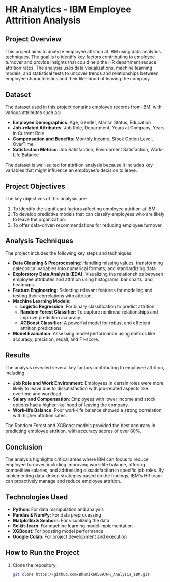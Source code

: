 # HR Analytics - IBM Employee Attrition Analysis

## Project Overview

This project aims to analyze employee attrition at IBM using data analytics techniques. The goal is to identify key factors contributing to employee turnover and provide insights that could help the HR department reduce attrition rates. The analysis uses data visualizations, machine learning models, and statistical tests to uncover trends and relationships between employee characteristics and their likelihood of leaving the company.

## Dataset

The dataset used in this project contains employee records from IBM, with various attributes such as:
- **Employee Demographics**: Age, Gender, Marital Status, Education
- **Job-related Attributes**: Job Role, Department, Years at Company, Years in Current Role
- **Compensation and Benefits**: Monthly Income, Stock Option Level, OverTime
- **Satisfaction Metrics**: Job Satisfaction, Environment Satisfaction, Work-Life Balance

The dataset is well-suited for attrition analysis because it includes key variables that might influence an employee's decision to leave.

## Project Objectives

The key objectives of this analysis are:
1. To identify the significant factors affecting employee attrition at IBM.
2. To develop predictive models that can classify employees who are likely to leave the organization.
3. To offer data-driven recommendations for reducing employee turnover.

## Analysis Techniques

The project includes the following key steps and techniques:
- **Data Cleaning & Preprocessing**: Handling missing values, transforming categorical variables into numerical formats, and standardizing data.
- **Exploratory Data Analysis (EDA)**: Visualizing the relationships between employee attributes and attrition using histograms, bar charts, and heatmaps.
- **Feature Engineering**: Selecting relevant features for modeling and testing their correlations with attrition.
- **Machine Learning Models**:
  - **Logistic Regression**: For binary classification to predict attrition.
  - **Random Forest Classifier**: To capture nonlinear relationships and improve prediction accuracy.
  - **XGBoost Classifier**: A powerful model for robust and efficient attrition predictions.
- **Model Evaluation**: Assessing model performance using metrics like accuracy, precision, recall, and F1-score.

## Results

The analysis revealed several key factors contributing to employee attrition, including:
- **Job Role and Work Environment**: Employees in certain roles were more likely to leave due to dissatisfaction with job-related aspects like overtime and workload.
- **Salary and Compensation**: Employees with lower income and stock options had a higher likelihood of leaving the company.
- **Work-life Balance**: Poor work-life balance showed a strong correlation with higher attrition rates.
  
The Random Forest and XGBoost models provided the best accuracy in predicting employee attrition, with accuracy scores of over 80%.

## Conclusion

The analysis highlights critical areas where IBM can focus to reduce employee turnover, including improving work-life balance, offering competitive salaries, and addressing dissatisfaction in specific job roles. By implementing data-driven strategies based on the findings, IBM's HR team can proactively manage and reduce employee attrition.

## Technologies Used

- **Python**: For data manipulation and analysis
- **Pandas & NumPy**: For data preprocessing
- **Matplotlib & Seaborn**: For visualizing the data
- **Scikit-learn**: For machine learning model implementation
- **XGBoost**: For boosting model performance
- **Google Colab**: For project development and execution

## How to Run the Project

1. Clone the repository: 
   ```bash
   git clone https://github.com/Bhumika0509/HR_Analysis_IBM.git
